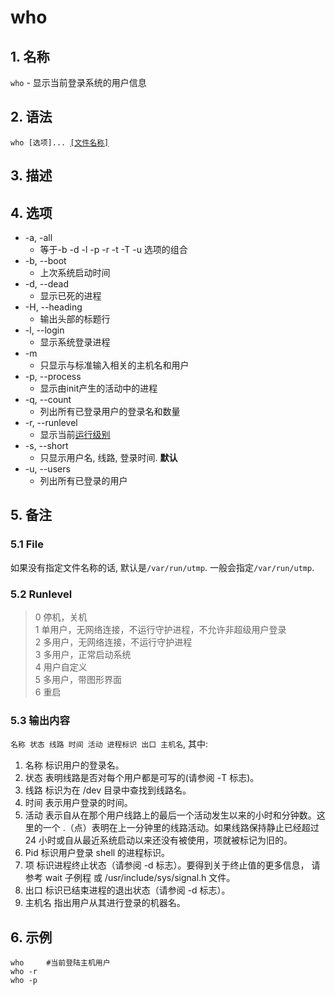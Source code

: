 # who
## 1. 名称
`who` - 显示当前登录系统的用户信息

## 2. 语法
`who [选项]... `[`[文件名称]`](#41-file)

## 3. 描述

## 4. 选项
* -a, -all
  - 等于-b -d -l -p -r -t -T -u 选项的组合
* -b, --boot
  - 上次系统启动时间
* -d, --dead
  - 显示已死的进程
* -H, --heading
  - 输出头部的标题行
* -l, --login
  - 显示系统登录进程
* -m
  - 只显示与标准输入相关的主机名和用户
* -p, --process
  - 显示由init产生的活动中的进程
* -q, --count
  - 列出所有已登录用户的登录名和数量
* -r, --runlevel
  - 显示当前[运行级别](#42-runlevel)
* -s, --short
  - 只显示用户名, 线路, 登录时间. **默认**
* -u, --users
  - 列出所有已登录的用户

## 5. 备注
### 5.1 File
如果没有指定文件名称的话, 默认是`/var/run/utmp`. 一般会指定`/var/run/utmp`.

### 5.2 Runlevel
> 0 停机，关机  
1 单用户，无网络连接，不运行守护进程，不允许非超级用户登录  
2 多用户，无网络连接，不运行守护进程  
3 多用户，正常启动系统  
4 用户自定义  
5 多用户，带图形界面  
6 重启  

### 5.3 输出内容
`名称 状态 线路 时间 活动 进程标识 出口 主机名`, 其中:
1. 名称	标识用户的登录名。
2. 状态	表明线路是否对每个用户都是可写的(请参阅 -T 标志)。
3. 线路	标识为在 /dev 目录中查找到线路名。
4. 时间	表示用户登录的时间。
5. 活动	表示自从在那个用户线路上的最后一个活动发生以来的小时和分钟数。这里的一个 .（点）表明在上一分钟里的线路活动。如果线路保持静止已经超过 24 小时或自从最近系统启动以来还没有被使用，项就被标记为旧的。
6. Pid	标识用户登录 shell 的进程标识。
7. 项	标识进程终止状态（请参阅 -d 标志）。要得到关于终止值的更多信息， 请参考 wait 子例程 或 /usr/include/sys/signal.h 文件。
8. 出口	标识已结束进程的退出状态（请参阅 -d 标志）。
9. 主机名	指出用户从其进行登录的机器名。

## 6. 示例
```shell
who		#当前登陆主机用户  
who -r
who -p
```
